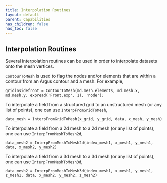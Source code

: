 ```yaml
---
title: Interpolation Routines
layout: default
parent: Capabilities
has_children: false
has_toc: false
---
```


## Interpolation Routines
Several interpolation routines can be used in order to interpolate datasets onto the mesh vertices.

`ContourToMesh` is used to flag the nodes and/or elements that are within a contour from an Argus contour and a mesh. For example,
````
gridinsidefront = ContourToMesh(md.mesh.elements, md.mesh.x, md.mesh.y, expread('Front.exp', 1), 'node');
````

To interpolate a field from a structured grid to an unstructured mesh (or any list of points), one can use `InterpFromGridToMesh`,
````
data_mesh = InterpFromGridToMesh(x_grid, y_grid, data, x_mesh, y_mesh)
````

To interpolate a field from a 2d mesh to a 2d mesh (or any list of points), one can use `InterpFromMeshToMesh2d`,
````
data_mesh2 = InterpFromMeshToMesh2d(index_mesh1, x_mesh1, y_mesh1, data, x_mesh2, y_mesh2)
````

To interpolate a field from a 3d mesh to a 3d mesh (or any list of points), one can use `InterpFromMeshToMesh3d`,
````
data_mesh2 = InterpFromMeshToMesh3d(index_mesh1, x_mesh1, y_mesh1, z_mesh1, data, x_mesh2, y_mesh2, z_mesh2)
````

